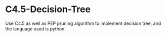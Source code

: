 # C4.5-Decision-Tree
Use C4.5 as well as PEP pruning algorithm to implement decision tree, and the language used is python.
